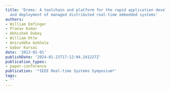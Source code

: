 ```yaml
---
title: 'Drems: A toolchain and platform for the rapid application development, integration,
  and deployment of managed distributed real-time embedded systems'
authors:
- William Emfinger
- Pranav Kumar
- Abhishek Dubey
- William Otte
- Aniruddha Gokhale
- Gabor Karsai
date: '2013-01-01'
publishDate: '2024-01-21T17:12:04.241227Z'
publication_types:
- paper-conference
publication: '*IEEE Real-time Systems Symposium*'
tags:
- ''
---
```

